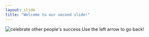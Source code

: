 ```yaml
---
layout: slide
title: "Welcome to our second slide!"
---
```

![celebrate other people's success](https://addicted2success.com/wp-content/uploads/2016/10/6-Reasons-to-Celebrate-Other-Peoples-Success.jpg)
Use the left arrow to go back!